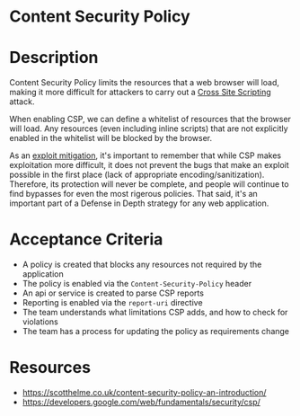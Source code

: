 # Content Security Policy

# Description

Content Security Policy limits the resources that a web browser will
load, making it more difficult for attackers to carry out a
[Cross Site Scripting](https://www.owasp.org/index.php/Cross-site_Scripting_%28XSS%29)
attack.

When enabling CSP, we can define a whitelist of resources that the
browser will load. Any resources (even including inline scripts) that
are not explicitly enabled in the whitelist will be blocked by the browser.

As an [exploit mitigation](https://blogs.technet.microsoft.com/srd/2013/09/27/software-defense-series-exploit-mitigation-and-vulnerability-detection/),
it's important to remember that while CSP makes exploitation more
difficult, it does not prevent the bugs that make an exploit possible
in the first place (lack of appropriate
encoding/sanitization). Therefore, its protection will never be
complete, and people will continue to find bypasses for even the most
rigerous policies. That said, it's an important part of a Defense in
Depth strategy for any web application.

# Acceptance Criteria

* A policy is created that blocks any resources not required by the application
* The policy is enabled via the `Content-Security-Policy` header
* An api or service is created to parse CSP reports
* Reporting is enabled via the `report-uri` directive
* The team understands what limitations CSP adds, and how to check for violations
* The team has a process for updating the policy as requirements change

# Resources

* https://scotthelme.co.uk/content-security-policy-an-introduction/
* https://developers.google.com/web/fundamentals/security/csp/
